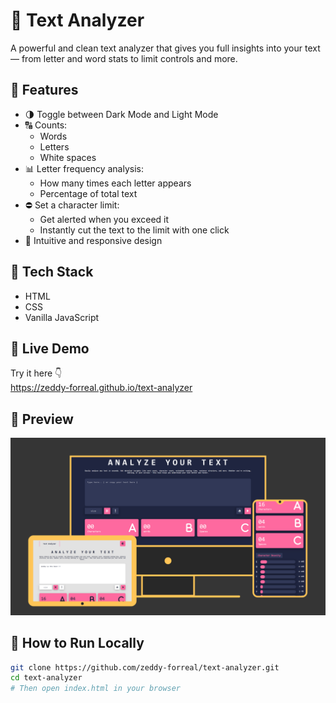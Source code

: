 # 📝 Text Analyzer

A powerful and clean text analyzer that gives you full insights into your text — from letter and word stats to limit controls and more.

## 🌟 Features

- 🌗 Toggle between Dark Mode and Light Mode  
- 🔠 Counts:
  - Words  
  - Letters  
  - White spaces  
- 📊 Letter frequency analysis:
  - How many times each letter appears  
  - Percentage of total text  
- ⛔ Set a character limit:
  - Get alerted when you exceed it  
  - Instantly cut the text to the limit with one click  
- 🎨 Intuitive and responsive design

## 🧰 Tech Stack

- HTML  
- CSS  
- Vanilla JavaScript  

## 🚀 Live Demo

Try it here 👇  
https://zeddy-forreal.github.io/text-analyzer

## 📸 Preview

![Text Analyzer Screenshot](./preview.png)

## 📁 How to Run Locally

```bash
git clone https://github.com/zeddy-forreal/text-analyzer.git
cd text-analyzer
# Then open index.html in your browser

